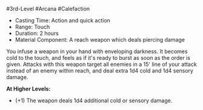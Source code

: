 #3rd-Level #Arcana #Calefaction
 
- Casting Time: Action and quick action
- Range: Touch
- Duration: 2 hours
- Material Component: A reach weapon which deals piercing damage  

You infuse a weapon in your hand with enveloping darkness. It becomes cold to the touch, and feels as if it's ready to burst as soon as the order is given. Attacks with this weapon target all enemies in a 15' line of your attack instead of an enemy within reach, and deal extra 1d4 cold and 1d4 sensory damage.
 
**At Higher Levels:** 
* (+1) The weapon deals 1d4 additional cold or sensory damage.
